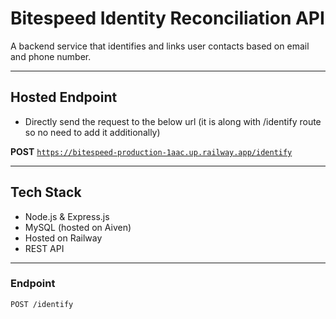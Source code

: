 # Bitespeed Identity Reconciliation API

A backend service that identifies and links user contacts based on email and phone number.

---

##  Hosted Endpoint
   - Directly send the request to the below url (it is along with /identify route so no need to add it additionally)
     
**POST** [`https://bitespeed-production-1aac.up.railway.app/identify`](https://bitespeed-production-1aac.up.railway.app/identify)
  

---

##  Tech Stack

- Node.js & Express.js
- MySQL (hosted on Aiven)
- Hosted on Railway
- REST API

---



### Endpoint
`POST /identify`

